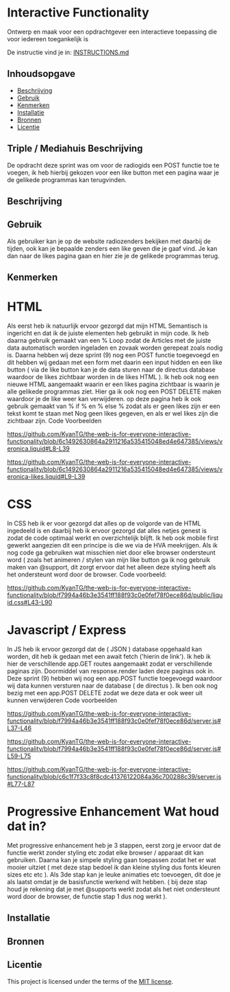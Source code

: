 # Interactive Functionality

Ontwerp en maak voor een opdrachtgever een interactieve toepassing die voor iedereen toegankelijk is

De instructie vind je in: [INSTRUCTIONS.md](https://github.com/fdnd-task/the-web-is-for-everyone-interactive-functionality/blob/main/docs/INSTRUCTIONS.md)


## Inhoudsopgave

  * [Beschrijving](#beschrijving)
  * [Gebruik](#gebruik)
  * [Kenmerken](#kenmerken)
  * [Installatie](#installatie)
  * [Bronnen](#bronnen)
  * [Licentie](#licentie)

## Triple / Mediahuis Beschrijving

De opdracht deze sprint was om voor de radiogids een POST functie toe te voegen, ik heb hierbij gekozen voor een like button met een pagina waar je de gelikede programmas kan terugvinden. 

## Beschrijving
<!-- Bij Beschrijving staat kort beschreven wat voor project het is en wat je hebt gemaakt -->
<!-- Voeg een mooie poster visual of video toe 📸 -->
<!-- Voeg een link toe naar GitHub Pages 🌐-->


## Gebruik
<!-- Bij Gebruik staat de user story, hoe het werkt en wat je er mee kan. -->

Als gebruiker kan je op de website radiozenders bekijken met daarbij de tijden, ook kan je bepaalde zenders een like geven die je gaaf vind. Je kan dan naar de likes pagina gaan en hier zie je de gelikede programmas terug. 

## Kenmerken
<!-- Bij Kenmerken staat welke technieken zijn gebruikt en hoe. Wat is de HTML structuur? Wat zijn de belangrijkste dingen in CSS? Wat is er met JS gedaan en hoe? Misschien heb je iets met NodeJS gedaan, of heb je een framework of library gebruikt? -->

# HTML

Als eerst heb ik natuurlijk ervoor gezorgd dat mijn HTML Semantisch is ingericht en dat ik de juiste elementen heb gebruikt in mijn code. Ik heb daarna gebruik gemaakt van een % Loop zodat de Articles met de juiste data automatisch worden ingeladen en zovaak worden gerepeat zoals nodig is. Daarna hebben wij deze sprint (9) nog een POST functie toegevoegd en dit hebben wij gedaan met een form met daarin een input hidden en een like button ( via de like button kan je de data sturen naar de directus database waardoor de likes zichtbaar worden in de likes HTML ). Ik heb ook nog een nieuwe HTML aangemaakt waarin er een likes pagina zichtbaar is waarin je alle gelikede programmas ziet. Hier ga ik ook nog een POST DELETE maken waardoor je de like weer kan verwijderen. op deze pagina heb ik ook gebruik gemaakt van % if % en % else % zodat als er geen likes zijn er een tekst komt te staan met Nog geen likes gegeven, en als er wel likes zijn die zichtbaar zijn. Code Voorbeelden

https://github.com/KyanTG/the-web-is-for-everyone-interactive-functionality/blob/6c1492630864a2911216a535415048ed4e647385/views/veronica.liquid#L8-L39

https://github.com/KyanTG/the-web-is-for-everyone-interactive-functionality/blob/6c1492630864a2911216a535415048ed4e647385/views/veronica-likes.liquid#L9-L39

# CSS

In CSS heb ik er voor gezorgd dat alles op de volgorde van de HTML ingedeeld is en daarbij heb ik ervoor gezorgd dat alles netjes genest is zodat de code optimaal werkt en overzichtelijk blijft. Ik heb ook mobile first gewerkt aangezien dit een principe is die we via de HVA meekrijgen. Als ik nog code ga gebruiken wat misschien niet door elke browser ondersteunt word ( zoals het animeren / stylen van mijn like button ga ik nog gebruik maken van @support, dit zorgt ervoor dat het alleen deze styling heeft als het ondersteunt word door de browser.  Code voorbeeld:

https://github.com/KyanTG/the-web-is-for-everyone-interactive-functionality/blob/f7994a46b3e3541ff188f93c0e0fef78f0ece86d/public/liquid.css#L43-L90

# Javascript / Express

In JS heb ik ervoor gezorgd dat de ( JSON ) database opgehaald kan worden, dit heb ik gedaan met een await fetch ('hierin de link'). Ik heb ik  hier de verschillende app.GET routes aangemaakt zodat er verschillende paginas zijn. Doormiddel van response.render laden deze paginas ook in. Deze sprint (9) hebben wij nog een app.POST functie toegevoegd waardoor wij data kunnen versturen naar de database ( de directus ). Ik ben ook nog bezig met een app.POST DELETE zodat we deze data er ook weer uit kunnen verwijderen Code voorbeelden

https://github.com/KyanTG/the-web-is-for-everyone-interactive-functionality/blob/f7994a46b3e3541ff188f93c0e0fef78f0ece86d/server.js#L37-L46

https://github.com/KyanTG/the-web-is-for-everyone-interactive-functionality/blob/f7994a46b3e3541ff188f93c0e0fef78f0ece86d/server.js#L59-L75

https://github.com/KyanTG/the-web-is-for-everyone-interactive-functionality/blob/c6c1f7f33c8f8cdc41376122084a36c700288c39/server.js#L77-L87


# Progressive Enhancement Wat houd dat in?

Met progressive enhancement heb je 3 stappen, eerst zorg je ervoor dat de functie werkt zonder styling etc zodat elke browser / apparaat dit kan gebruiken. Daarna kan je simpele styling gaan toepassen zodat het er wat mooier uitziet ( met deze stap bedoel ik dan kleine styling dus fonts kleuren sizes etc etc ). Als 3de stap kan je leuke animaties etc toevoegen, dit doe je als laatst omdat je de basisfunctie werkend wilt hebben. ( bij deze stap houd je rekening dat je met @supports werkt zodat als het niet ondersteunt word door de browser, de functie stap 1 dus nog werkt ).

## Installatie
<!-- Bij Installatie staat hoe een andere developer aan jouw repo kan werken -->


## Bronnen

## Licentie

This project is licensed under the terms of the [MIT license](./LICENSE).
